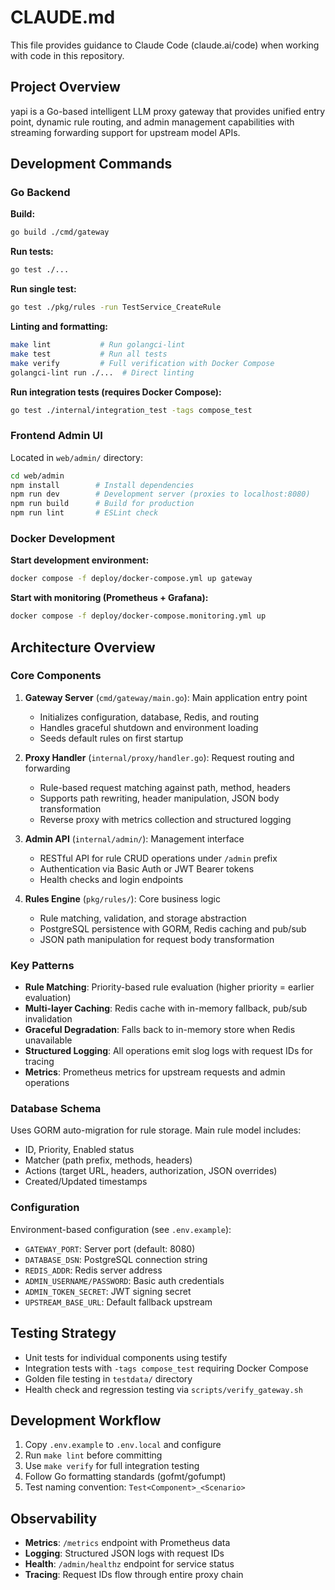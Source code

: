 # CLAUDE.md

This file provides guidance to Claude Code (claude.ai/code) when working with code in this repository.

## Project Overview

yapi is a Go-based intelligent LLM proxy gateway that provides unified entry point, dynamic rule routing, and admin management capabilities with streaming forwarding support for upstream model APIs.

## Development Commands

### Go Backend

**Build:**
```bash
go build ./cmd/gateway
```

**Run tests:**
```bash
go test ./...
```

**Run single test:**
```bash
go test ./pkg/rules -run TestService_CreateRule
```

**Linting and formatting:**
```bash
make lint           # Run golangci-lint
make test           # Run all tests
make verify         # Full verification with Docker Compose
golangci-lint run ./...  # Direct linting
```

**Run integration tests (requires Docker Compose):**
```bash
go test ./internal/integration_test -tags compose_test
```

### Frontend Admin UI

Located in `web/admin/` directory:

```bash
cd web/admin
npm install        # Install dependencies
npm run dev        # Development server (proxies to localhost:8080)
npm run build      # Build for production
npm run lint       # ESLint check
```

### Docker Development

**Start development environment:**
```bash
docker compose -f deploy/docker-compose.yml up gateway
```

**Start with monitoring (Prometheus + Grafana):**
```bash
docker compose -f deploy/docker-compose.monitoring.yml up
```

## Architecture Overview

### Core Components

1. **Gateway Server** (`cmd/gateway/main.go`): Main application entry point
   - Initializes configuration, database, Redis, and routing
   - Handles graceful shutdown and environment loading
   - Seeds default rules on first startup

2. **Proxy Handler** (`internal/proxy/handler.go`): Request routing and forwarding
   - Rule-based request matching against path, method, headers
   - Supports path rewriting, header manipulation, JSON body transformation
   - Reverse proxy with metrics collection and structured logging

3. **Admin API** (`internal/admin/`): Management interface
   - RESTful API for rule CRUD operations under `/admin` prefix
   - Authentication via Basic Auth or JWT Bearer tokens
   - Health checks and login endpoints

4. **Rules Engine** (`pkg/rules/`): Core business logic
   - Rule matching, validation, and storage abstraction
   - PostgreSQL persistence with GORM, Redis caching and pub/sub
   - JSON path manipulation for request body transformation

### Key Patterns

- **Rule Matching**: Priority-based rule evaluation (higher priority = earlier evaluation)
- **Multi-layer Caching**: Redis cache with in-memory fallback, pub/sub invalidation
- **Graceful Degradation**: Falls back to in-memory store when Redis unavailable
- **Structured Logging**: All operations emit slog logs with request IDs for tracing
- **Metrics**: Prometheus metrics for upstream requests and admin operations

### Database Schema

Uses GORM auto-migration for rule storage. Main rule model includes:
- ID, Priority, Enabled status
- Matcher (path prefix, methods, headers)
- Actions (target URL, headers, authorization, JSON overrides)
- Created/Updated timestamps

### Configuration

Environment-based configuration (see `.env.example`):
- `GATEWAY_PORT`: Server port (default: 8080)
- `DATABASE_DSN`: PostgreSQL connection string
- `REDIS_ADDR`: Redis server address
- `ADMIN_USERNAME/PASSWORD`: Basic auth credentials
- `ADMIN_TOKEN_SECRET`: JWT signing secret
- `UPSTREAM_BASE_URL`: Default fallback upstream

## Testing Strategy

- Unit tests for individual components using testify
- Integration tests with `-tags compose_test` requiring Docker Compose
- Golden file testing in `testdata/` directory
- Health check and regression testing via `scripts/verify_gateway.sh`

## Development Workflow

1. Copy `.env.example` to `.env.local` and configure
2. Run `make lint` before committing
3. Use `make verify` for full integration testing
4. Follow Go formatting standards (gofmt/gofumpt)
5. Test naming convention: `Test<Component>_<Scenario>`

## Observability

- **Metrics**: `/metrics` endpoint with Prometheus data
- **Logging**: Structured JSON logs with request IDs
- **Health**: `/admin/healthz` endpoint for service status
- **Tracing**: Request IDs flow through entire proxy chain